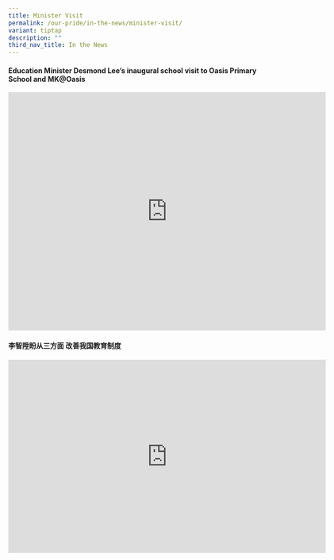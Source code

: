 ```yaml
---
title: Minister Visit
permalink: /our-pride/in-the-news/minister-visit/
variant: tiptap
description: ""
third_nav_title: In the News
---
```

<h4><strong>Education Minister Desmond Lee’s inaugural school visit to Oasis Primary School and MK@Oasis</strong></h4>
<div class="iframe-wrapper">
<iframe height="480" width="640" allowfullscreen="true" frameborder="0" src="https://docs.google.com/presentation/d/e/2PACX-1vRBNssgOJDqnqu9O7RGe5t8hJz8u40N_EFnec2xdhAeH9_sKYYgrOKQwwJ88vntQGJPzEMWGZKKvc0O/pubembed?start=true&amp;loop=true&amp;delayms=10000"></iframe>
</div>
<h4><strong>李智陞盼从三方面 改善我国教育制度</strong></h4>
<div class="iframe-wrapper">
<iframe height="389" width="640" allowfullscreen="true" frameborder="0" src="https://www.youtube.com/embed/UM0FMFiEBbA?si=a5HDsGQAPjwYlXZy&amp;controls=0"></iframe>
</div>
<p></p>
